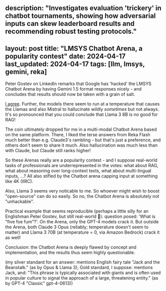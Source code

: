 description: "Investigates evaluation 'trickery' in chatbot tournaments, showing how adversarial inputs can skew leaderboard results and recommending robust testing protocols."
---
layout: post
title: "LMSYS Chatbot Arena, a popularity contest"
date: 2024-04-17
last_updated: 2024-04-17
tags: [llm, lmsys, gemini, reka]
---

Peter Gostev on LinkedIn remarks that Google has 'hacked' the LMSYS Chatbot Arena by having Gemini 1.5 format responses nicely - and concludes that results should now be taken with a grain of salt.

[I agree](https://www.linkedin.com/feed/update/urn:li:activity:7188665512728375296?commentUrn=urn%3Ali%3Acomment%3A%28activity%3A7188665512728375296%2C7188774851422109696%29&dashCommentUrn=urn%3Ali%3Afsd_comment%3A%287188774851422109696%2Curn%3Ali%3Aactivity%3A7188665512728375296%29). Further, the models there seem to run at a temperature that causes the Llamas and also Mistral to hallucinate wildly *sometimes* but not always. It's so pronounced that you could conclude that Llama 3 8B is no good for RAG!

The coin ultimately dropped for me in a multi-modal Chatbot Arena based on the same platform. There, I liked the terse answers from Reka Flash much better than e.g. Claude3's rambling - but that's just a preference, and others don't seem to share it much. Also hallucination was much less than with Claude, but Claude still ranks higher!

So these Arenas really are a popularity contest - and I suppose real-world tasks of professionals are underrepresented in the votes: what about RAG, what about reasoning over long-context texts, what about multi-lingual inputs, ...? All also stifled by the Chatbot arena capping input at something like 4K (IIRC).

Also, Llama 3 seems very noticable to me. So whoever might wish to boost "open-source" can do so easily. So no, the Chatbot Arena is absolutely not "unhackable".

Practical example that seems reproducible (perhaps a little silly for an Englishman Peter Gostev, but still real-world 🤭): question posed: 'What is "five foe fum"?'. On the Arena, only the GPT-4 models crack it. But outside the Arena, both Claude 3 Opus (reliably; temperature doesn't seem to matter) and Llama 3 70B (at temperature = 0, via Amazon Bedrock) crack it as well!

Conclusion: the Chatbot Arena is deeply flawed by concept and implementation, and the results thus seem highly questionable.

(my silver standard for an answer: mentions English fairy tale "Jack and the Beanstalk." (as by Opus & Llama 3); Gold standard, I suppose: mentions Jack, and: "This phrase is typically associated with giants and is often used in popular culture to signal the approach of a large, threatening entity." (as by GPT-4 "Classic" gpt-4-0613))